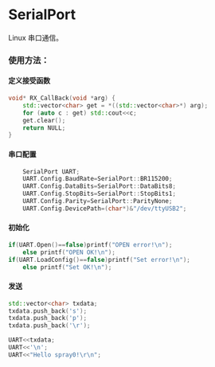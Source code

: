 # SerialPort
Linux  串口通信。



### 使用方法：



#### 定义接受函数

```c++
void* RX_CallBack(void *arg) {
	std::vector<char> get = *((std::vector<char>*) arg);
	for (auto c : get) std::cout<<c;
	get.clear();
	return NULL;
}
```

#### 串口配置

```c++
	SerialPort UART;
	UART.Config.BaudRate=SerialPort::BR115200;
	UART.Config.DataBits=SerialPort::DataBits8;
	UART.Config.StopBits=SerialPort::StopBits1;
	UART.Config.Parity=SerialPort::ParityNone;
	UART.Config.DevicePath=(char*)&"/dev/ttyUSB2";

```

#### 初始化

```c++
if(UART.Open()==false)printf("OPEN error!\n");
	else printf("OPEN OK!\n");
if(UART.LoadConfig()==false)printf("Set error!\n");
	else printf("Set OK!\n");
```

#### 发送

```c++
std::vector<char> txdata;
txdata.push_back('s');
txdata.push_back('p');
txdata.push_back('\r');

UART<<txdata;
UART<<'\n';
UART<<"Hello spray0!\r\n";
```

